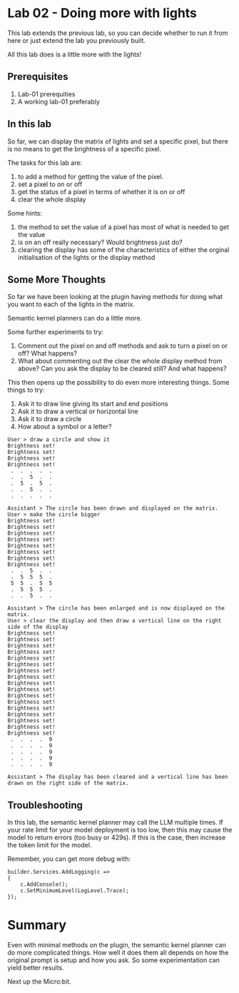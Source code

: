 # Lab 02 - Doing more with lights

This lab extends the previous lab, so you can decide whether to run it from here or just extend the lab you previously built.

All this lab does is a little more with the lights!

## Prerequisites
1. Lab-01 prerequities
2. A working lab-01 preferably

## In this lab
So far, we can display the matrix of lights and set a specific pixel, but there is no means to get the brightness of a specific pixel.

The tasks for this lab are:
1. to add a method for getting the value of the pixel.
2. set a pixel to on or off
3. get the status of a pixel in terms of whether it is on or off
4. clear the whole display

Some hints: 
1. the method to set the value of a pixel has most of what is needed to get the value
2. is on an off really necessary? Would brightness just do?
3. clearing the display has some of the characteristics of either the orginal initialisation of the lights or the display method

## Some More Thoughts
So far we have been looking at the plugin having methods for doing what you want to each of the lights in the matrix.

Semantic kernel planners can do a little more.

Some further experiments to try:
1. Comment out the pixel on and off methods and ask to turn a pixel on or off? What happens?
2. What about commenting out the clear the whole display method from above? Can you ask the display to be cleared still? And what happens?

This then opens up the possibility to do even more interesting things. Some things to try:
1. Ask it to draw line giving its start and end positions
2. Ask it to draw a vertical or horizontal line
3. Ask it to draw a circle
4. How about a symbol or a letter?

```
User > draw a circle and show it
Brightness set!
Brightness set!
Brightness set!
Brightness set!
 .  .  .  .  . 
 .  .  5  .  .
 .  5  .  5  .
 .  .  5  .  .
 .  .  .  .  .

Assistant > The circle has been drawn and displayed on the matrix.
User > make the circle bigger
Brightness set!
Brightness set!
Brightness set!
Brightness set!
Brightness set!
Brightness set!
Brightness set!
Brightness set!
 .  .  5  .  . 
 .  5  5  5  .
 5  5  .  5  5
 .  5  5  5  .
 .  .  5  .  .

Assistant > The circle has been enlarged and is now displayed on the matrix.
User > clear the display and then draw a vertical line on the right side of the display
Brightness set!
Brightness set!
Brightness set!
Brightness set!
Brightness set!
Brightness set!
Brightness set!
Brightness set!
Brightness set!
Brightness set!
Brightness set!
Brightness set!
Brightness set!
Brightness set!
Brightness set!
Brightness set!
Brightness set!
 .  .  .  .  9 
 .  .  .  .  9
 .  .  .  .  9
 .  .  .  .  9
 .  .  .  .  9

Assistant > The display has been cleared and a vertical line has been drawn on the right side of the matrix.
```

## Troubleshooting
In this lab, the semantic kernel planner may call the LLM multiple times. If your rate limit for your model deployment is too low, then this may cause the model to return errors (too busy or 429s). If this is the case, then increase the token limit for the model.

Remember, you can get more debug with:
```
builder.Services.AddLogging(c => 
{
    c.AddConsole();
    c.SetMinimumLevel(LogLevel.Trace);
});
```

# Summary
Even with minimal methods on the plugin, the semantic kernel planner can do more complicated things. How well it does them all depends on how the original prompt is setup and how you ask. So some experimentation can yield better results.


Next up the Micro:bit.
